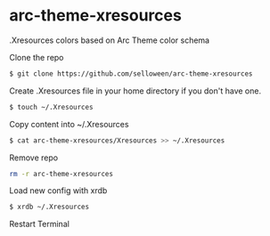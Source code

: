# arc-theme-xresources
.Xresources colors based on Arc Theme color schema

Clone the repo
```bash
$ git clone https://github.com/selloween/arc-theme-xresources
```
Create .Xresources file in your home directory if you don't have one.
```bash
$ touch ~/.Xresources
```
Copy content into ~/.Xresources
```bash
$ cat arc-theme-xresources/Xresources >> ~/.Xresources
```
Remove repo
```bash
rm -r arc-theme-xresources
```

Load new config with xrdb
```bash
$ xrdb ~/.Xresources
```
Restart Terminal
